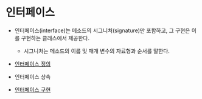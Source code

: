 # 인터페이스

- 인터페이스(interface)는 메소드의 시그니처(signature)만 포함하고, 그 구현은 이를 구현하는 클래스에서 제공한다.
  - 시그니처는 메소드의 이름 및 매개 변수의 자료형과 순서를 말한다.

- [인터페이스 정의](./interface/definition.md)
- 인터페이스 상속
- [인터페이스 구현](./interface/implementation.md)

<!-- TODO -->
